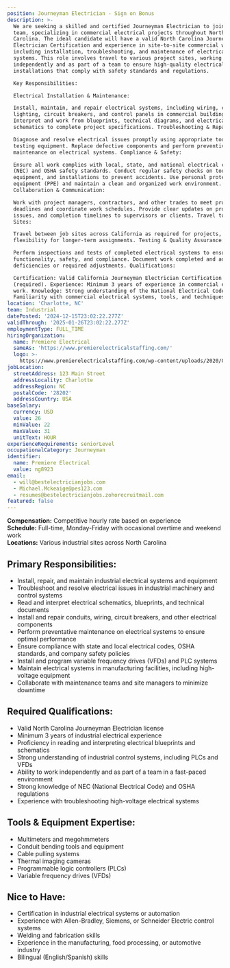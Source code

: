 ```yaml
---
position: Journeyman Electrician - Sign on Bonus
description: >-
  We are seeking a skilled and certified Journeyman Electrician to join our
  team, specializing in commercial electrical projects throughout North
  Carolina. The ideal candidate will have a valid North Carolina Journeyman
  Electrician Certification and experience in site-to-site commercial work,
  including installation, troubleshooting, and maintenance of electrical
  systems. This role involves travel to various project sites, working both
  independently and as part of a team to ensure high-quality electrical
  installations that comply with safety standards and regulations.

  Key Responsibilities:

  Electrical Installation & Maintenance:

  Install, maintain, and repair electrical systems, including wiring, conduits,
  lighting, circuit breakers, and control panels in commercial buildings.
  Interpret and work from blueprints, technical diagrams, and electrical
  schematics to complete project specifications. Troubleshooting & Repairs:

  Diagnose and resolve electrical issues promptly using appropriate tools and
  testing equipment. Replace defective components and perform preventive
  maintenance on electrical systems. Compliance & Safety:

  Ensure all work complies with local, state, and national electrical codes
  (NEC) and OSHA safety standards. Conduct regular safety checks on tools,
  equipment, and installations to prevent accidents. Use personal protective
  equipment (PPE) and maintain a clean and organized work environment.
  Collaboration & Communication:

  Work with project managers, contractors, and other trades to meet project
  deadlines and coordinate work schedules. Provide clear updates on progress,
  issues, and completion timelines to supervisors or clients. Travel to Job
  Sites:

  Travel between job sites across California as required for projects, with some
  flexibility for longer-term assignments. Testing & Quality Assurance:

  Perform inspections and tests of completed electrical systems to ensure
  functionality, safety, and compliance. Document work completed and address any
  deficiencies or required adjustments. Qualifications:

  Certification: Valid California Journeyman Electrician Certification
  (required). Experience: Minimum 3 years of experience in commercial electrical
  work. Knowledge: Strong understanding of the National Electrical Code (NEC).
  Familiarity with commercial electrical systems, tools, and techniques.
location: 'Charlotte, NC'
team: Industrial
datePosted: '2024-12-15T23:02:22.277Z'
validThrough: '2025-01-26T23:02:22.277Z'
employmentType: FULL_TIME
hiringOrganization:
  name: Premiere Electrical
  sameAs: 'https://www.premierelectricalstaffing.com/'
  logo: >-
    https://www.premierelectricalstaffing.com/wp-content/uploads/2020/05/Premier-Electrical-Staffing-logo.png
jobLocation:
  streetAddress: 123 Main Street
  addressLocality: Charlotte
  addressRegion: NC
  postalCode: '28202'
  addressCountry: USA
baseSalary:
  currency: USD
  value: 26
  minValue: 22
  maxValue: 31
  unitText: HOUR
experienceRequirements: seniorLevel
occupationalCategory: Journeyman
identifier:
  name: Premiere Electrical
  value: ng8923
email:
  - will@bestelectricianjobs.com
  - Michael.Mckeaige@pes123.com
  - resumes@bestelectricianjobs.zohorecruitmail.com
featured: false
---
```


**Compensation:** Competitive hourly rate based on experience  
**Schedule:** Full-time, Monday-Friday with occasional overtime and weekend work  
**Locations:** Various industrial sites across North Carolina  

## Primary Responsibilities:
- Install, repair, and maintain industrial electrical systems and equipment
- Troubleshoot and resolve electrical issues in industrial machinery and control systems
- Read and interpret electrical schematics, blueprints, and technical documents
- Install and repair conduits, wiring, circuit breakers, and other electrical components
- Perform preventative maintenance on electrical systems to ensure optimal performance
- Ensure compliance with state and local electrical codes, OSHA standards, and company safety policies
- Install and program variable frequency drives (VFDs) and PLC systems
- Maintain electrical systems in manufacturing facilities, including high-voltage equipment
- Collaborate with maintenance teams and site managers to minimize downtime

## Required Qualifications:
- Valid North Carolina Journeyman Electrician license
- Minimum 3 years of industrial electrical experience
- Proficiency in reading and interpreting electrical blueprints and schematics
- Strong understanding of industrial control systems, including PLCs and VFDs
- Ability to work independently and as part of a team in a fast-paced environment
- Strong knowledge of NEC (National Electrical Code) and OSHA regulations
- Experience with troubleshooting high-voltage electrical systems

## Tools & Equipment Expertise:
- Multimeters and megohmmeters
- Conduit bending tools and equipment
- Cable pulling systems
- Thermal imaging cameras
- Programmable logic controllers (PLCs)
- Variable frequency drives (VFDs)

## Nice to Have:
- Certification in industrial electrical systems or automation
- Experience with Allen-Bradley, Siemens, or Schneider Electric control systems
- Welding and fabrication skills
- Experience in the manufacturing, food processing, or automotive industry
- Bilingual (English/Spanish) skills


